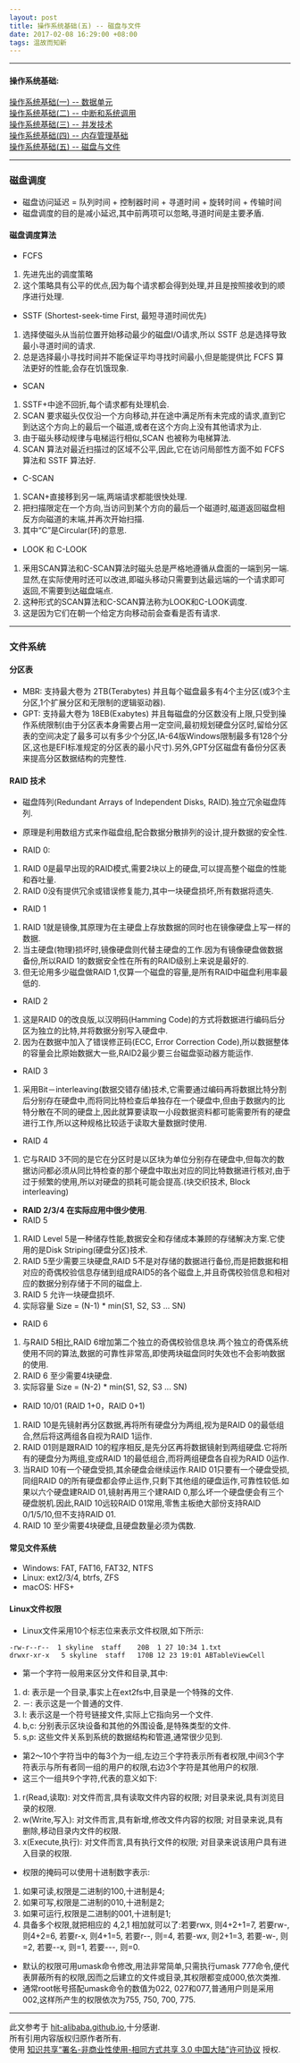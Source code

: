 ```yaml
---
layout: post
title: 操作系统基础(五) -- 磁盘与文件
date: 2017-02-08 16:29:00 +08:00
tags: 温故而知新
---
```


***

#### 操作系统基础:

[操作系统基础(一) -- 数据单元][arch]  
[操作系统基础(二) -- 中断和系统调用][interrupt_and_syscall]  
[操作系统基础(三) -- 并发技术][concurrency]  
[操作系统基础(四) -- 内存管理基础][memory_management]  
[操作系统基础(五) -- 磁盘与文件][disk_and_file]  

***

### 磁盘调度

* 磁盘访问延迟 = 队列时间 + 控制器时间 + 寻道时间 + 旋转时间 + 传输时间
* 磁盘调度的目的是减小延迟,其中前两项可以忽略,寻道时间是主要矛盾.

#### 磁盘调度算法

* FCFS
1. 先进先出的调度策略
2. 这个策略具有公平的优点,因为每个请求都会得到处理,并且是按照接收到的顺序进行处理.

* SSTF (Shortest-seek-time First, 最短寻道时间优先)
1. 选择使磁头从当前位置开始移动最少的磁盘I/O请求,所以 SSTF 总是选择导致最小寻道时间的请求.
2. 总是选择最小寻找时间并不能保证平均寻找时间最小,但是能提供比 FCFS 算法更好的性能,会存在饥饿现象.

* SCAN
1. SSTF+中途不回折,每个请求都有处理机会.
2. SCAN 要求磁头仅仅沿一个方向移动,并在途中满足所有未完成的请求,直到它到达这个方向上的最后一个磁道,或者在这个方向上没有其他请求为止.
3. 由于磁头移动规律与电梯运行相似,SCAN 也被称为电梯算法.
4. SCAN 算法对最近扫描过的区域不公平,因此,它在访问局部性方面不如 FCFS 算法和 SSTF 算法好.

* C-SCAN
1. SCAN+直接移到另一端,两端请求都能很快处理.
2. 把扫描限定在一个方向,当访问到某个方向的最后一个磁道时,磁道返回磁盘相反方向磁道的末端,并再次开始扫描.
3. 其中“C”是Circular(环)的意思.

* LOOK 和 C-LOOK
1. 釆用SCAN算法和C-SCAN算法时磁头总是严格地遵循从盘面的一端到另一端.显然,在实际使用时还可以改进,即磁头移动只需要到达最远端的一个请求即可返回,不需要到达磁盘端点.
2. 这种形式的SCAN算法和C-SCAN算法称为LOOK和C-LOOK调度.
3. 这是因为它们在朝一个给定方向移动前会查看是否有请求.

***

### 文件系统

#### 分区表

* MBR: 支持最大卷为 2TB(Terabytes) 并且每个磁盘最多有4个主分区(或3个主分区,1个扩展分区和无限制的逻辑驱动器).
* GPT: 支持最大卷为 18EB(Exabytes) 并且每磁盘的分区数没有上限,只受到操作系统限制(由于分区表本身需要占用一定空间,最初规划硬盘分区时,留给分区表的空间决定了最多可以有多少个分区,IA-64版Windows限制最多有128个分区,这也是EFI标准规定的分区表的最小尺寸).另外,GPT分区磁盘有备份分区表来提高分区数据结构的完整性.

#### RAID 技术

* 磁盘阵列(Redundant Arrays of Independent Disks, RAID).独立冗余磁盘阵列.
* 原理是利用数组方式来作磁盘组,配合数据分散排列的设计,提升数据的安全性.

* RAID 0:
1. RAID 0是最早出现的RAID模式,需要2块以上的硬盘,可以提高整个磁盘的性能和吞吐量.
2. RAID 0没有提供冗余或错误修复能力,其中一块硬盘损坏,所有数据将遗失.
* RAID 1
1. RAID 1就是镜像,其原理为在主硬盘上存放数据的同时也在镜像硬盘上写一样的数据.
2. 当主硬盘(物理)损坏时,镜像硬盘则代替主硬盘的工作.因为有镜像硬盘做数据备份,所以RAID 1的数据安全性在所有的RAID级别上来说是最好的.
3. 但无论用多少磁盘做RAID 1,仅算一个磁盘的容量,是所有RAID中磁盘利用率最低的.

* RAID 2
1. 这是RAID 0的改良版,以汉明码(Hamming Code)的方式将数据进行编码后分区为独立的比特,并将数据分别写入硬盘中.
2. 因为在数据中加入了错误修正码(ECC, Error Correction Code),所以数据整体的容量会比原始数据大一些,RAID2最少要三台磁盘驱动器方能运作.

* RAID 3
1. 采用Bit－interleaving(数据交错存储)技术,它需要通过编码再将数据比特分割后分别存在硬盘中,而将同比特检查后单独存在一个硬盘中,但由于数据内的比特分散在不同的硬盘上,因此就算要读取一小段数据资料都可能需要所有的硬盘进行工作,所以这种规格比较适于读取大量数据时使用.

* RAID 4
1. 它与RAID 3不同的是它在分区时是以区块为单位分别存在硬盘中,但每次的数据访问都必须从同比特检查的那个硬盘中取出对应的同比特数据进行核对,由于过于频繁的使用,所以对硬盘的损耗可能会提高.(块交织技术, Block interleaving)  

* **RAID 2/3/4 在实际应用中很少使用**.
* RAID 5
1. RAID Level 5是一种储存性能,数据安全和存储成本兼顾的存储解决方案.它使用的是Disk Striping(硬盘分区)技术.
2. RAID 5至少需要三块硬盘,RAID 5不是对存储的数据进行备份,而是把数据和相对应的奇偶校验信息存储到组成RAID5的各个磁盘上,并且奇偶校验信息和相对应的数据分别存储于不同的磁盘上.
3. RAID 5 允许一块硬盘损坏.
4. 实际容量 Size = (N-1) * min(S1, S2, S3 ... SN)

* RAID 6
1. 与RAID 5相比,RAID 6增加第二个独立的奇偶校验信息块.两个独立的奇偶系统使用不同的算法,数据的可靠性非常高,即使两块磁盘同时失效也不会影响数据的使用.
2. RAID 6 至少需要4块硬盘.
3. 实际容量 Size = (N-2) * min(S1, S2, S3 ... SN)

* RAID 10/01 (RAID 1+0，RAID 0+1)
1. RAID 10是先镜射再分区数据,再将所有硬盘分为两组,视为是RAID 0的最低组合,然后将这两组各自视为RAID 1运作.
2. RAID 01则是跟RAID 10的程序相反,是先分区再将数据镜射到两组硬盘.它将所有的硬盘分为两组,变成RAID 1的最低组合,而将两组硬盘各自视为RAID 0运作.
3. 当RAID 10有一个硬盘受损,其余硬盘会继续运作.RAID 01只要有一个硬盘受损,同组RAID 0的所有硬盘都会停止运作,只剩下其他组的硬盘运作,可靠性较低.如果以六个硬盘建RAID 01,镜射再用三个建RAID 0,那么坏一个硬盘便会有三个硬盘脱机.因此,RAID 10远较RAID 01常用,零售主板绝大部份支持RAID 0/1/5/10,但不支持RAID 01.
4. RAID 10 至少需要4块硬盘,且硬盘数量必须为偶数.

#### 常见文件系统

* Windows: FAT, FAT16, FAT32, NTFS
* Linux: ext2/3/4, btrfs, ZFS
* macOS: HFS+

#### Linux文件权限

* Linux文件采用10个标志位来表示文件权限,如下所示:

```plain
-rw-r--r--  1 skyline  staff    20B  1 27 10:34 1.txt
drwxr-xr-x   5 skyline  staff   170B 12 23 19:01 ABTableViewCell
```

* 第一个字符一般用来区分文件和目录,其中:
1. d: 表示是一个目录,事实上在ext2fs中,目录是一个特殊的文件.
2. －: 表示这是一个普通的文件.
3. l: 表示这是一个符号链接文件,实际上它指向另一个文件.
4. b,c: 分别表示区块设备和其他的外围设备,是特殊类型的文件.
5. s,p: 这些文件关系到系统的数据结构和管道,通常很少见到.
* 第2～10个字符当中的每3个为一组,左边三个字符表示所有者权限,中间3个字符表示与所有者同一组的用户的权限,右边3个字符是其他用户的权限.
* 这三个一组共9个字符,代表的意义如下:
1. r(Read,读取): 对文件而言,具有读取文件内容的权限; 对目录来说,具有浏览目录的权限.
2. w(Write,写入): 对文件而言,具有新增,修改文件内容的权限; 对目录来说,具有删除,移动目录内文件的权限.
3. x(Execute,执行): 对文件而言,具有执行文件的权限; 对目录来说该用户具有进入目录的权限.
* 权限的掩码可以使用十进制数字表示:
1. 如果可读,权限是二进制的100,十进制是4;
2. 如果可写,权限是二进制的010,十进制是2;
3. 如果可运行,权限是二进制的001,十进制是1;
4. 具备多个权限,就把相应的 4,2,1 相加就可以了:若要rwx, 则4+2+1=7, 若要rw-, 则4+2=6, 若要r-x, 则4+1=5, 若要r--, 则=4, 若要-wx, 则2+1=3, 若要-w-, 则=2, 若要--x, 则=1, 若要---, 则=0.

* 默认的权限可用umask命令修改,用法非常简单,只需执行umask 777命令,便代表屏蔽所有的权限,因而之后建立的文件或目录,其权限都变成000,依次类推.
* 通常root帐号搭配umask命令的数值为022, 027和077,普通用户则是采用002,这样所产生的权限依次为755, 750, 700, 775.

***

此文参考于 [hit-alibaba.github.io][hit-alibaba.github.io],十分感谢.  
所有引用内容版权归原作者所有.  
使用 [知识共享“署名-非商业性使用-相同方式共享 3.0 中国大陆”许可协议][Lisence] 授权.

[hit-alibaba.github.io]: https://hit-alibaba.github.io/interview/
[Lisence]: https://creativecommons.org/licenses/by-nc-sa/3.0/cn/

[arch]: /2017/02/basics-about-arch/ 'arch'
[interrupt_and_syscall]: /2017/02/basics-about-interrupt-and-syscall/ 'interrupt_and_syscall'
[concurrency]: /2017/02/basics-about-concurrency/ 'concurrency'
[memory_management]: /2017/02/basics-about-memory-management/ 'memory_management'
[disk_and_file]: /2017/02/basics-about-disk-and-file/ 'disk_and_file'